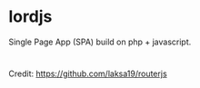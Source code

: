 # lordjs
Single Page App (SPA) build on php + javascript.

#
Credit: https://github.com/laksa19/routerjs
